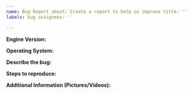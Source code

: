 ```yaml
---
name: Bug Report about: Create a report to help us improve title: ''
labels: bug assignees: ''

---
```


**Engine Version:**

**Operating System:**

**Describe the bug:**

**Steps to reproduce:**

**Additional Information (Pictures/Videos):**
